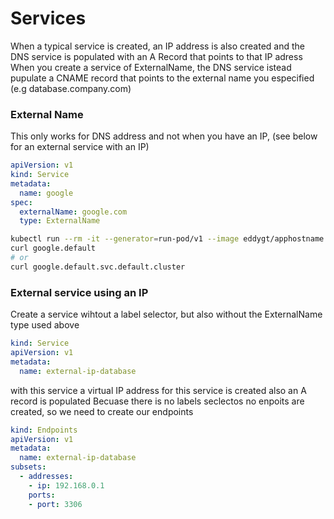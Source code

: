 # Services

When a typical service is created, an IP address is also created and the DNS service is populated with an A Record that points to that IP adress
When you create a service of ExternalName, the DNS service istead pupulate a CNAME record that points to the external name you especified (e.g database.company.com)

### External Name

This only works for DNS address and not when you have an IP, (see below for an external service with an IP)

```yaml
apiVersion: v1
kind: Service
metadata:
  name: google
spec:
  externalName: google.com
  type: ExternalName
```

```bash
kubectl run --rm -it --generator=run-pod/v1 --image eddygt/apphostname:1.0 mytest sh
curl google.default
# or
curl google.default.svc.default.cluster
```

### External service using an IP

Create a service wihtout a label selector, but also without the ExternalName type used above

```yaml
kind: Service
apiVersion: v1
metadata:
  name: external-ip-database
```
with this service a virtual IP address for this service is created also an A record is populated
Becuase there is no labels seclectos no enpoits are created, so we need to create our endpoints

```yaml
kind: Endpoints
apiVersion: v1
metadata:
  name: external-ip-database
subsets:
  - addresses:
    - ip: 192.168.0.1
    ports:
    - port: 3306
```

